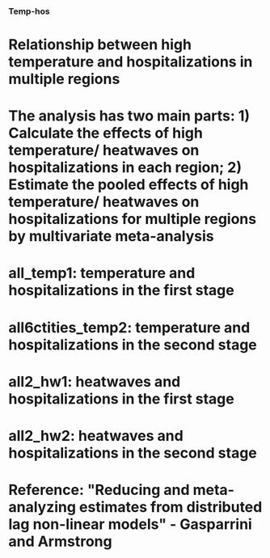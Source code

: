 ### Temp-hos
# Relationship between high temperature and hospitalizations in multiple regions
# The analysis has two main parts: 1) Calculate the effects of high temperature/ heatwaves on hospitalizations in each region; 2) Estimate the pooled effects of high temperature/ heatwaves on hospitalizations for multiple regions by multivariate meta-analysis 
# all_temp1: temperature and hospitalizations in the first stage
# all6ctities_temp2: temperature and hospitalizations in the second stage
# all2_hw1: heatwaves and hospitalizations in the first stage
# all2_hw2: heatwaves and hospitalizations in the second stage
#
# Reference: "Reducing and meta-analyzing estimates from distributed lag non-linear models" - Gasparrini and Armstrong
